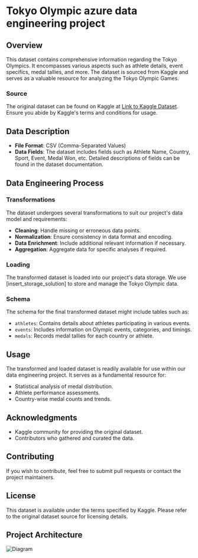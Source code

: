 # Tokyo Olympic azure data engineering project



## Overview
This dataset contains comprehensive information regarding the Tokyo Olympics. It encompasses various aspects such as athlete details, event specifics, medal tallies, and more. The dataset is sourced from Kaggle and serves as a valuable resource for analyzing the Tokyo Olympic Games.

### Source
The original dataset can be found on Kaggle at [Link to Kaggle Dataset](insert_link_here). Ensure you abide by Kaggle's terms and conditions for usage.

## Data Description
- **File Format**: CSV (Comma-Separated Values)
- **Data Fields**: The dataset includes fields such as Athlete Name, Country, Sport, Event, Medal Won, etc. Detailed descriptions of fields can be found in the dataset documentation.

## Data Engineering Process
### Transformations
The dataset undergoes several transformations to suit our project's data model and requirements:
- **Cleaning**: Handle missing or erroneous data points.
- **Normalization**: Ensure consistency in data format and encoding.
- **Data Enrichment**: Include additional relevant information if necessary.
- **Aggregation**: Aggregate data for specific analyses if required.

### Loading
The transformed dataset is loaded into our project's data storage. We use [insert_storage_solution] to store and manage the Tokyo Olympic data.

### Schema
The schema for the final transformed dataset might include tables such as:
- `athletes`: Contains details about athletes participating in various events.
- `events`: Includes information on Olympic events, categories, and timings.
- `medals`: Records medal tallies for each country or athlete.

## Usage
The transformed and loaded dataset is readily available for use within our data engineering project. It serves as a fundamental resource for:
- Statistical analysis of medal distribution.
- Athlete performance assessments.
- Country-wise medal counts and trends.

## Acknowledgments
- Kaggle community for providing the original dataset.
- Contributors who gathered and curated the data.

## Contributing
If you wish to contribute, feel free to submit pull requests or contact the project maintainers.

## License
This dataset is available under the terms specified by Kaggle. Please refer to the original dataset source for licensing details.

## Project Architecture

![Diagram](https://github.com/JahirMullick/Olympic-Dataset/assets/60438343/4a7f93e4-f2c7-4769-860b-ce4f4f0fd66b)
